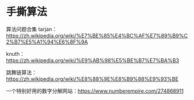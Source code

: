 # 手撕算法
算法问题合集
tarjan：
https://zh.wikipedia.org/wiki/%E7%BE%85%E4%BC%AF%E7%89%B9%C2%B7%E5%A1%94%E6%8F%9A

knuth：
https://zh.wikipedia.org/wiki/%E9%AB%98%E5%BE%B7%E7%BA%B3

跳舞链算法：
https://zh.wikipedia.org/wiki/%E8%88%9E%E8%B9%88%E9%93%BE



一个特别好用的数字分解网站：https://www.numberempire.com/274868911